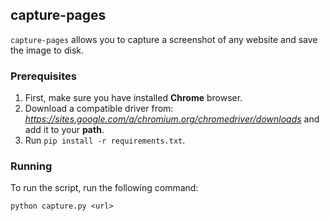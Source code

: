 ## capture-pages 

`capture-pages` allows you to capture a screenshot of any website and save the image to disk.

### Prerequisites

1. First, make sure you have installed **Chrome** browser.
2. Download a compatible driver from: *<https://sites.google.com/a/chromium.org/chromedriver/downloads>* and add it to your **path**.
3. Run `pip install -r requirements.txt`.


### Running
To run the script, run the following command:
```
python capture.py <url>
```


